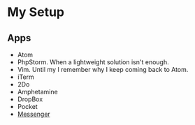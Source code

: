 # My Setup

## Apps

* Atom
* PhpStorm. When a lightweight solution isn't enough.
* Vim. Until my I remember why I keep coming back to Atom.
* iTerm
* 2Do
* Amphetamine
* DropBox
* Pocket
* [Messenger](https://www.messenger.com)
